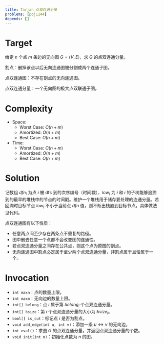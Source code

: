 ```yaml
---
title: Tarjan 点双连通分量
problems: [poj1144]
depends: []
---
```


# Target

给定 $n$ 个点 $m$ 条边的无向图 $G = (V, E)$，求 $G$ 的点双连通分量。

割点：删掉该点以后无向连通图被分割成两个连通子图。

点双连通图：不存在割点的无向连通图。

点双连通分量：一个无向图的极大点双联通子图。

# Complexity

* Space:
  * Worst Case: $O(n + m)$
  * Amortized: $O(n + m)$
  * Best Case: $O(n + m)$
* Time:
  * Worst Case: $O(n + m)$
  * Amortized: $O(n + m)$
  * Best Case: $O(n + m)$

# Solution

记数组 $dfn_i$ 为点 $i$ 被 dfs 到的次序编号（时间戳），$low_i$ 为 $i$ 和 $i$ 的子树能够追溯到的最早的堆栈中的节点的时间戳。维护一个堆栈用于储存要处理的连通分量。若回溯时目标节点 $low_i$ 不小于当前点 $dfn$ 值，则不断出栈直到目标节点。具体做法见代码。

点双连通图有以下性质：

* 任意两点间至少存在两条点不重复的路径。
* 图中删去任意一个点都不会改变图的连通性。
* 若点双连通分量之间存在公共点，则这个点为原图的割点。
* 无向连通图中割点必定属于至少两个点双连通分量，非割点属于且恰属于一个。

# Invocation

* `int maxn`：点的数量上限。
* `int maxm`：无向边的数量上限。
* `int[] belong`：点 $i$ 属于第 $belong_i$ 个点双连通分量。
* `int[] bsize`：第 $i$ 个点双连通分量的大小为 $bsize_i$。
* `bool[] is_cut`：标记点 $i$ 是否为割点。
* `void add_edge(int u, int v)`：添加一条 $u \leftrightarrow v$ 的无向边。
* `int eval()`：求图 $G$ 的点双连通分量，并返回点双连通分量的个数。
* `void init(int n)`：初始化点数为 $n$ 的图。

